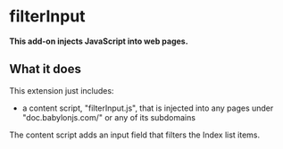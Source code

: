 # filterInput

**This add-on injects JavaScript into web pages.**

## What it does

This extension just includes:

* a content script, "filterInput.js", that is injected into any pages
under "doc.babylonjs.com/" or any of its subdomains

The content script adds an input field that filters the Index list items.
